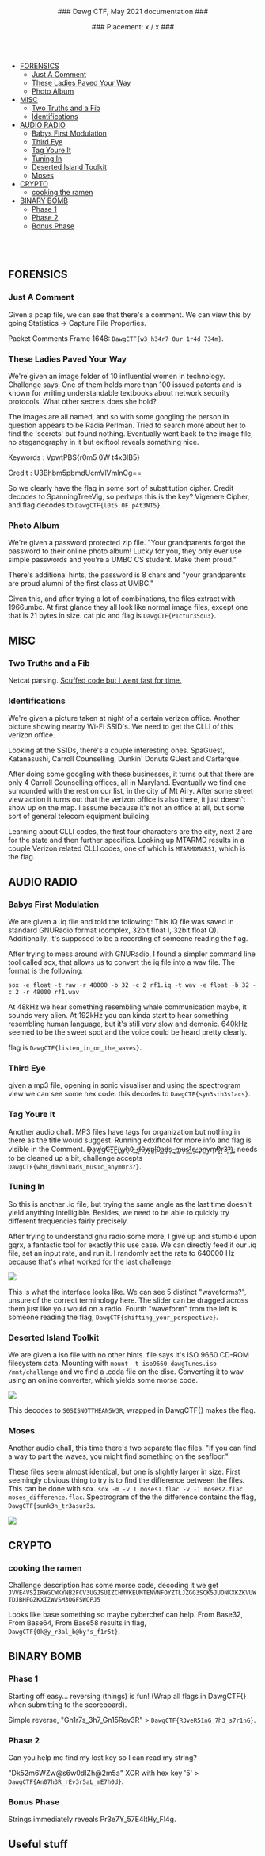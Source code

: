 <p align="center"> ### Dawg CTF, May 2021 documentation ### </p>
<p align="center"> ### Placement: x / x ### </p>
<br/><br/>

- [FORENSICS](#forensics)
  - [Just A Comment](#just-a-comment)
  - [These Ladies Paved Your Way](#these-ladies-paved-your-way)
  - [Photo Album](#photo-album)
- [MISC](#misc)
  - [Two Truths and a Fib](#two-truths-and-a-fib)
  - [Identifications](#identifications)
- [AUDIO RADIO](#audio-radio)
  - [Babys First Modulation](#babys-first-modulation)
  - [Third Eye](#third-eye)
  - [Tag Youre It](#tag-youre-it)
  - [Tuning In](#tuning-in)
  - [Deserted Island Toolkit](#deserted-island-toolkit)
  - [Moses](#moses)
- [CRYPTO](#crypto)
  - [cooking the ramen](#cooking-the-ramen)
- [BINARY BOMB](#binary-bomb)
  - [Phase 1](#phase-1)
  - [Phase 2](#phase-2)
  - [Bonus Phase](#bonus-phase)

<br/><br/>

## FORENSICS

### Just A Comment
 
Given a pcap file, we can see that there's a comment. We can view this by going Statistics -> Capture File Properties. 

Packet Comments 
Frame 1648: `DawgCTF{w3 h34r7 0ur 1r4d 734m}`.

### These Ladies Paved Your Way

We're given an image folder of 10 influential women in technology. Challenge says: One of them holds more than 100 issued patents and is known for writing understandable textbooks about network security protocols. What other secrets does she hold?

The images are all named, and so with some googling the person in question appears to be Radia Perlman. Tried to search more about her to find the 'secrets' but found nothing. Eventually went back to the image file, no steganography in it but exiftool reveals something nice.

Keywords : VpwtPBS{r0m5 0W t4x3IB5}

Credit   : U3Bhbm5pbmdUcmVlVmlnCg==

So we clearly have the flag in some sort of substitution cipher. Credit decodes to SpanningTreeVig, so perhaps this is the key? Vigenere Cipher, and flag decodes to `DawgCTF{l0t5 0F p4t3NT5}`.


### Photo Album

We're given a password protected zip file. "Your grandparents forgot the password to their online photo album! Lucky for you, they only ever use simple passwords and you’re a UMBC CS student. Make them proud."

There's additional hints, the password is 8 chars and "your grandparents are proud alumni of the first class at UMBC."

Given this, and after trying a lot of combinations, the files extract with 1966umbc. At first glance they all look like normal image files, except one that is 21 bytes in size. cat pic and flag is `DawgCTF{P1ctur35qu3}`.


## MISC

### Two Truths and a Fib

Netcat parsing. [Scuffed code but I went fast for time.](https://github.com/jp1995/ctf_docs/blob/main/scripts/two_truths_and_a_fib.py)

### Identifications

We're given a picture taken at night of a certain verizon office. Another picture showing nearby Wi-Fi SSID's. We need to get the CLLI of this verizon office.

Looking at the SSIDs, there's a couple interesting ones. SpaGuest, Katanasushi, Carroll Counselling, Dunkin' Donuts GUest and Carterque.

After doing some googling with these businesses, it turns out that there are only 4 Carroll Counselling offices, all in Maryland. Eventually we find one surrounded with the rest on our list, in the city of Mt Airy. After some street view action it turns out that the verizon office is also there, it just doesn't show up on the map. I assume because it's not an office at all, but some sort of general telecom equipment building.

Learning about CLLI codes, the first four characters are the city, next 2 are for the state and then further specifics. Looking up MTARMD results in a couple Verizon related CLLI codes, one of which is `MTARMDMARS1`, which is the flag.

## AUDIO RADIO

### Babys First Modulation

We are given a .iq file and told the following: This IQ file was saved in standard GNURadio format (complex, 32bit float I, 32bit float Q). Additionally, it's supposed to be a recording of someone reading the flag.

After trying to mess around with GNURadio, I found a simpler command line tool called sox, that allows us to convert the iq file into a wav file. The format is the following:

`sox -e float -t raw -r 48000 -b 32 -c 2 rf1.iq -t wav -e float -b 32 -c 2 -r 48000 rf1.wav`

At 48kHz we hear something resembling whale communication maybe, it sounds very alien. At 192kHz you can kinda start to hear something resembling human language, but it's still very slow and demonic. 640kHz seemed to be the sweet spot and the voice could be heard pretty clearly.

flag is `DawgCTF{listen_in_on_the_waves}`.

### Third Eye

given a mp3 file, opening in sonic visualiser and using the spectrogram view we can see some hex code. this decodes to `DawgCTF{syn3sth3s1acs}`.

### Tag Youre It

Another audio chall. MP3 files have tags for organization but nothing in there as the title would suggest. Running edxiftool for more info and flag is visible in the Comment. Ḑ̶a̴͈w̸͚g̸̱C̵̹T̴͍F̴͚{̴̟w̵̻h̴̭0̵̤_̷̟d̶͕0̶͎w̸͙n̷͚l̶̜0̴͓a̶͚d̷̡s̴ͅ_̶̺m̵̳u̶͎s̷̰1̸͖c̶͔_̷̧a̵̙n̵͈y̴̬m̸̩0̸͓r̴͕3̶͎?̴̩}̴̲, needs to be cleaned up a bit, challenge accepts `DawgCTF{wh0_d0wnl0ads_mus1c_anym0r3?}`.

### Tuning In

So this is another .iq file, but trying the same angle as the last time doesn't yield anything intelligible. Besides, we need to be able to quickly try different frequencies fairly precisely.

After trying to understand gnu radio some more, I give up and stumble upon gqrx, a fantastic tool for exactly this use case. We can directly feed it our .iq file, set an input rate, and run it. I randomly set the rate to 640000 Hz because that's what worked for the last challenge.

![](https://cdn.discordapp.com/attachments/534004815160934410/840619622520193074/unknown.png)

This is what the interface looks like. We can see 5 distinct "waveforms?", unsure of the correct terminology here. The slider can be dragged across them just like you would on a radio. Fourth "waveform" from the left is someone reading the flag, `DawgCTF{shifting_your_perspective}`.

### Deserted Island Toolkit

We are given a iso file with no other hints. file says it's ISO 9660 CD-ROM filesystem data. Mounting with `mount -t iso9660 dawgTunes.iso /mnt/challenge` and we find a .cdda file on the disc. Converting it to wav using an online converter, which yields some morse code.

![](https://cdn.discordapp.com/attachments/534004815160934410/840635632979804160/unknown.png)

This decodes to `S0SISNOTTHEAN5W3R`, wrapped in DawgCTF{} makes the flag.

### Moses

Another audio chall, this time there's two separate flac files. "If you can find a way to part the waves, you might find something on the seafloor."

These files seem almost identical, but one is slightly larger in size. First seemingly obvious thing to try is to find the difference between the files. This can be done with sox. `sox -m -v 1 moses1.flac -v -1 moses2.flac moses_difference.flac`. Spectrogram of the the difference contains the flag, `DawgCTF{sunk3n_tr3asur3s`.

![](https://cdn.discordapp.com/attachments/534004815160934410/840644083290341416/unknown.png)

## CRYPTO

### cooking the ramen

Challenge description has some morse code, decoding it we get `JVVE4VS2IRWGCWKYNB2FCV3UGJSUIZCHMVKEUMTENVNFOYZTLJZGG3SCK5JUONKXKZKVUWTDJBHFGZKXIZWVSM3QGFSWOPJ5`

Looks like base something so maybe cyberchef can help. From Base32, From Base64, From Base58 results in flag, `DawgCTF{0k@y_r3al_b@by's_f1r5t}`.

## BINARY BOMB

### Phase 1

Starting off easy... reversing (things) is fun! (Wrap all flags in DawgCTF{} when submitting to the scoreboard). 

Simple reverse, "Gn1r7s_3h7_Gn15Rev3R" > `DawgCTF{R3veR51nG_7h3_s7r1nG}`.


### Phase 2

Can you help me find my lost key so I can read my string?

"Dk52m6WZw@s6w0dIZh@2m5a" XOR with hex key '5' > `DawgCTF{An07h3R_rEv3r5aL_mE7h0d}`.

### Bonus Phase

Strings immediately reveals Pr3e7Y_57E4ltHy_Fl4g.

## Useful stuff




